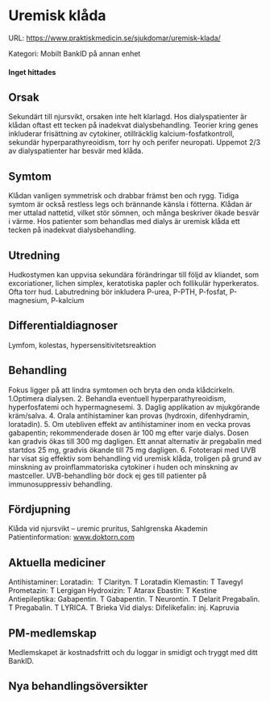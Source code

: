 # Uremisk klåda

URL: https://www.praktiskmedicin.se/sjukdomar/uremisk-klada/



Kategori: Mobilt BankID på annan enhet

#### Inget hittades

## Orsak

Sekundärt till njursvikt, orsaken inte helt klarlagd. Hos dialyspatienter är klådan oftast ett tecken på inadekvat dialysbehandling. Teorier kring genes inkluderar frisättning av cytokiner, otillräcklig kalcium-fosfatkontroll, sekundär hyperparathyreoidism, torr hy och perifer neuropati. Uppemot 2/3 av dialyspatienter har besvär med klåda.

## Symtom

Klådan vanligen symmetrisk och drabbar främst ben och rygg. Tidiga symtom är också restless legs och brännande känsla i fötterna. Klådan är mer uttalad nattetid, vilket stör sömnen, och många beskriver ökade besvär i värme. Hos patienter som behandlas med dialys är uremisk klåda ett tecken på inadekvat dialysbehandling.

## Utredning

Hudkostymen kan uppvisa sekundära förändringar till följd av kliandet, som excoriationer, lichen simplex, keratotiska papler och follikulär hyperkeratos. Ofta torr hud.
Labutredning bör inkludera P-urea, P-PTH, P-fosfat, P-magnesium, P-kalcium

## Differentialdiagnoser

Lymfom, kolestas, hypersensitivitetsreaktion

## Behandling

Fokus ligger på att lindra symtomen och bryta den onda klådcirkeln.
1.Optimera dialysen.
2. Behandla eventuell hyperparathyreoidism, hyperfosfatemi och hypermagnesemi.
3. Daglig applikation av mjukgörande kräm/salva.
4. Orala antihistaminer kan provas (hydroxin, difenhydramin, loratadin).
5. Om utebliven effekt av antihistaminer inom en vecka provas gabapentin; rekommenderade dosen är 100 mg efter varje dialys. Dosen kan gradvis ökas till 300 mg dagligen. Ett annat alternativ är pregabalin med startdos 25 mg, gradvis ökande till 75 mg dagligen.
6. Fototerapi med UVB har visat sig effektiv som behandling vid uremisk klåda, troligen på grund av minskning av proinflammatoriska cytokiner i huden och minskning av mastceller. UVB-behandling bör dock ej ges till patienter på immunosuppressiv behandling.

## Fördjupning

Klåda vid njursvikt – uremic pruritus, Sahlgrenska Akademin
Patientinformation: www.doktorn.com

## Aktuella mediciner

Antihistaminer:
Loratadin:  T Clarityn. T Loratadin
Klemastin: T Tavegyl
Prometazin: T Lergigan
Hydroxizin: T Atarax
Ebastin: T Kestine
Antiepileptika:
Gabapentin. T Gabapentin. T Neurontin. T Delarit
Pregabalin. T Pregabalin. T LYRICA. T Brieka
Vid dialys:
Difelikefalin: inj. Kapruvia

## PM-medlemskap

Medlemskapet är kostnadsfritt och du loggar in smidigt och tryggt med ditt BankID.

## Nya behandlingsöversikter

